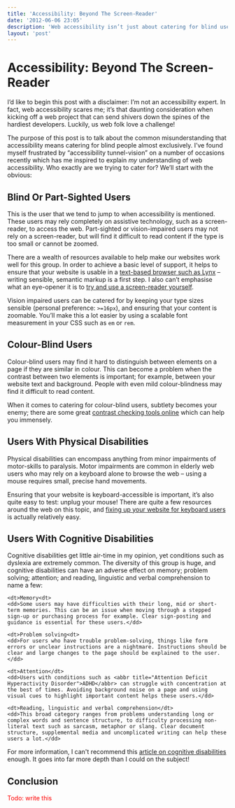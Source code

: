 ```yaml
---
title: 'Accessibility: Beyond The Screen-Reader'
date: '2012-06-06 23:05'
description: 'Web accessibility isn’t just about catering for blind users. In this post, we talk about the other users we need to consider in order to make the web accessible to all.'
layout: 'post'
---
```



# Accessibility: Beyond The Screen-Reader #

Iʼd like to begin this post with a disclaimer: Iʼm not an accessibility expert. In fact, web accessibility scares me; itʼs that daunting consideration when kicking off a web project that can send shivers down the spines of the hardiest developers. Luckily, us web folk love a challenge!

The purpose of this post is to talk about the common misunderstanding that accessibility means catering for blind people almost exclusively. Iʼve found myself frustrated by “accessibility tunnel-vision” on a number of occasions recently which has me inspired to explain *my* understanding of web accessibility. Who exactly are we trying to cater for? Weʼll start with the obvious:


## Blind Or Part-Sighted Users ##

This is the user that we tend to jump to when accessibility is mentioned. These users may rely completely on assistive technology, such as a screen-reader, to access the web. Part-sighted or vision-impaired users may not rely on a screen-reader, but will find it difficult to read content if the type is too small or cannot be zoomed.

There are a wealth of resources available to help make our websites work well for this group. In order to achieve a basic level of support, it helps to ensure that your website is usable in a [text-based browser such as Lynx][lynx] – writing sensible, semantic markup is a first step. I also canʼt emphasise what an eye-opener it is to [try and use a screen-reader yourself][use-screen-reader].

Vision impaired users can be catered for by keeping your type sizes sensible (personal preference: `>=16px`), and ensuring that your content is zoomable. Youʼll make this a lot easier by using a scalable font measurement in your CSS such as `em` or `rem`.


## Colour-Blind Users ##

Colour-blind users may find it hard to distinguish between elements on a page if they are similar in colour. This can become a problem when the contrast between two elements is important; for example, between your website text and background. People with even mild colour-blindness may find it difficult to read content.

When it comes to catering for colour-blind users, subtlety becomes your enemy; there are some great [contrast checking tools online][contrast-checker] which can help you immensely.


## Users With Physical Disabilities ##

Physical disabilities can encompass anything from minor impairments of motor-skills to paralysis. Motor impairments are common in elderly web users who may rely on a keyboard alone to browse the web – using a mouse requires small, precise hand movements.

Ensuring that your website is keyboard-accessible is important, itʼs also quite easy to test: unplug your mouse! There are quite a few resources around the web on this topic, and [fixing up your website for keyboard users][keyboard-accessibility] is actually relatively easy.


## Users With Cognitive Disabilities ##

Cognitive disabilities get little air-time in my opinion, yet conditions such as dyslexia are extremely common. The diversity of this group is huge, and cognitive disabilities can have an adverse effect on memory; problem solving; attention; and reading, linguistic and verbal comprehension to name a few:

<dl>
    
    <dt>Memory<dt>
    <dd>Some users may have difficulties with their long, mid or short-term memories. This can be an issue when moving through a stepped sign-up or purchasing process for example. Clear sign-posting and guidance is essential for these users.</dd>

    <dt>Problem solving<dt>
    <dd>For users who have trouble problem-solving, things like form errors or unclear instructions are a nightmare. Instructions should be clear and large changes to the page should be explained to the user.</dd>

    <dt>Attention</dt>
    <dd>Users with conditions such as <abbr title="Attention Deficit Hyperactivity Disorder">ADHD</abbr> can struggle with concentration at the best of times. Avoiding background noise on a page and using visual cues to highlight important content helps these users.</dd>

    <dt>Reading, linguistic and verbal comprehension</dt>
    <dd>This broad category ranges from problems understanding long or complex words and sentence structure, to difficulty processing non-literal text such as sarcasm, metaphor or slang. Clear document structure, supplemental media and uncomplicated writing can help these users a lot.</dd>

</dl>

For more information, I can't recommend this [article on cognitive disabilities][webaim-cognitive] enough. It goes into far more depth than I could on the subject!


## Conclusion ##

<p style="color: #f00;">Todo: write this</p>


[contrast-checker]: http://snook.ca/technical/colour_contrast/colour.html "Colour Contrast Checking Tool"
[keyboard-accessibility]: http://www.456bereastreet.com/archive/201104/keyboard_accessibility_again/ "Some useful quick-tips on keyboard accessibility"
[lynx]: http://lynx.browser.org/ "The Lynx Browser"
[use-screen-reader]: http://webaim.org/articles/screenreader_testing/ "Testing with Screen Readers: Questions and Answers"
[webaim-articles]: http://webaim.org/articles/ "Accessibility articles from WebAIM"
[webaim-cognitive]: http://webaim.org/articles/cognitive/ "In-depth article on cognitive disabilities and the web"